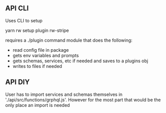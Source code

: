 ## API CLI
Uses CLI to setup

yarn rw setup plugin rw-stripe

requires a ./plugin command module that does the following:
- read config file in package
- gets env variables and prompts
- gets schemas, services, etc if needed and saves to a plugins obj
- writes to files if needed

## API DIY
User has to import services and schemas themselves in './api/src/functions/grphql.js'. However for the most part that would be the only place an import is needed      
